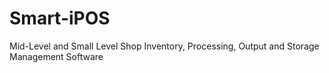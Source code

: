 # Smart-iPOS
Mid-Level and Small Level Shop Inventory, Processing, Output and Storage Management Software

